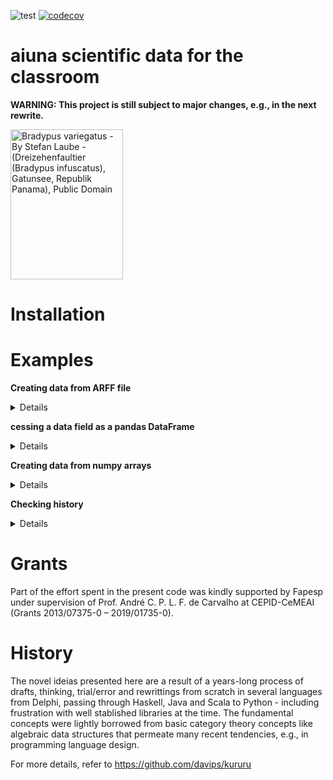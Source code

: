 ![test](https://github.com/davips/aiuna/workflows/test/badge.svg)
[![codecov](https://codecov.io/gh/davips/aiuna/branch/main/graph/badge.svg)](https://codecov.io/gh/davips/aiuna)

# aiuna scientific data for the classroom
**WARNING: This project is still subject to major changes, e.g., in the next rewrite.**

<p><a href="https://commons.wikimedia.org/wiki/File:Bradypus.jpg#/media/Ficheiro:Bradypus.jpg"><img src="https://upload.wikimedia.org/wikipedia/commons/1/18/Bradypus.jpg" alt="Bradypus variegatus - By Stefan Laube - (Dreizehenfaultier (Bradypus infuscatus), Gatunsee, Republik Panama), Public Domain" width="180" height="240"></a></p>

# Installation

# Examples

**Creating data from ARFF file**
<details>
<p>

```python3
from aiuna import *

d = file("iris.arff").data

print(d.Xd)
"""
['sepallength', 'sepalwidth', 'petallength', 'petalwidth']
"""
```

```python3

print(d.X[:5])
"""
[[5.1 3.5 1.4 0.2]
 [4.9 3.  1.4 0.2]
 [4.7 3.2 1.3 0.2]
 [4.6 3.1 1.5 0.2]
 [5.  3.6 1.4 0.2]]
"""
```

```python3

print(d.y[:5])
"""
['Iris-setosa' 'Iris-setosa' 'Iris-setosa' 'Iris-setosa' 'Iris-setosa']
"""
```

```python3

#print(d.y_pd.value_counts())
#...

```


</p>
</details>

**cessing a data field as a pandas DataFrame**
<details>
<p>

```python3
#from aiuna import *

#d = dataset.data  # 'iris' is the default dataset
#df = d.X_pd
#print(df.head())
#...

#mycol = d.X_pd["petal length (cm)"]
#print(mycol[:5])
#...

```


</p>
</details>

**Creating data from numpy arrays**
<details>
<p>

```python3
from aiuna import *
import numpy as np

X = np.array([[1, 2, 3], [4, 5, 6], [7, 8, 9]])
y = np.array([0, 1, 1])
d = new(X=X, y=y)
print(d)
"""
{
    "uuid": "06NLDM4mLEMrHPOaJvEBqdo",
    "uuids": {
        "changed": "3Sc2JjUPMlnNtlq3qdx9Afy",
        "X": "13zbQMwRwU3WB8IjMGaXbtf",
        "Y": "1IkmDz3ATFmgzeYnzygvwDu"
    },
    "step": {
        "id": "06NLDM4mLEMrHPOT2pd5lzo",
        "desc": {
            "name": "New",
            "path": "aiuna.step.new",
            "config": {
                "hashes": {
                    "X": "586962852295d584ec08e7214393f8b2",
                    "Y": "f043eb8b1ab0a9618ad1dc53a00d759e"
                }
            }
        }
    },
    "changed": [
        "X",
        "Y"
    ],
    "X": [
        "[[1 2 3]",
        " [4 5 6]",
        " [7 8 9]]"
    ],
    "Y": [
        "[[0]",
        " [1]",
        " [1]]"
    ]
}
"""
```


</p>
</details>

**Checking history**
<details>
<p>

```python3
from aiuna import *

d = dataset.data  # 'iris' is the default dataset
print(d.history)
"""
{
    "02o8BsNH0fhOYFF6JqxwaLF": {
        "name": "New",
        "path": "aiuna.step.new",
        "config": {
            "hashes": {
                "X": "19b2d27779bc2d2444c11f5cc24c98ee",
                "Y": "8baa54c6c205d73f99bc1215b7d46c9c",
                "Xd": "0af9062dccbecaa0524ac71978aa79d3",
                "Yd": "04ceed329f7c3eb43f93efd981fde313",
                "Xt": "60d4f429fcd642bbaf1d976002479ea2",
                "Yt": "4660adc31e2c25d02cb751dcb96ecfd3"
            }
        }
    }
}
"""
```

```python3

del d["X"]
print(d.history)
"""
{
    "02o8BsNH0fhOYFF6JqxwaLF": {
        "name": "New",
        "path": "aiuna.step.new",
        "config": {
            "hashes": {
                "X": "19b2d27779bc2d2444c11f5cc24c98ee",
                "Y": "8baa54c6c205d73f99bc1215b7d46c9c",
                "Xd": "0af9062dccbecaa0524ac71978aa79d3",
                "Yd": "04ceed329f7c3eb43f93efd981fde313",
                "Xt": "60d4f429fcd642bbaf1d976002479ea2",
                "Yt": "4660adc31e2c25d02cb751dcb96ecfd3"
            }
        }
    },
    "06fV1rbQVC1WfPelDNTxEPI": {
        "name": "Del",
        "path": "aiuna.step.delete",
        "config": {
            "field": "X"
        }
    }
}
"""
```

```python3

d["Z"] = 42
print(d.Z, type(d.Z))
"""
[[42]] <class 'numpy.ndarray'>
"""
```

```python3

print(d.history)
"""
{
    "02o8BsNH0fhOYFF6JqxwaLF": {
        "name": "New",
        "path": "aiuna.step.new",
        "config": {
            "hashes": {
                "X": "19b2d27779bc2d2444c11f5cc24c98ee",
                "Y": "8baa54c6c205d73f99bc1215b7d46c9c",
                "Xd": "0af9062dccbecaa0524ac71978aa79d3",
                "Yd": "04ceed329f7c3eb43f93efd981fde313",
                "Xt": "60d4f429fcd642bbaf1d976002479ea2",
                "Yt": "4660adc31e2c25d02cb751dcb96ecfd3"
            }
        }
    },
    "06fV1rbQVC1WfPelDNTxEPI": {
        "name": "Del",
        "path": "aiuna.step.delete",
        "config": {
            "field": "X"
        }
    },
    "05eIWbfCJS7vWJsXBXjoUAh": {
        "name": "Let",
        "path": "aiuna.step.let",
        "config": {
            "field": "Z",
            "value": 42
        }
    }
}
"""
```


</p>
</details>

# Grants
Part of the effort spent in the present code was kindly supported by Fapesp under supervision of 
Prof. André C. P. L. F. de Carvalho at CEPID-CeMEAI (Grants 2013/07375-0 – 2019/01735-0).


# History
The novel ideias presented here are a result of a years-long
process of drafts, thinking, trial/error and rewrittings from scratch in several languages from Delphi, passing through Haskell, Java and Scala to Python - including frustration with well stablished libraries at the time. The fundamental concepts were lightly borrowed from basic category theory concepts like algebraic data structures that permeate many recent tendencies, e.g., in programming language design.

For more details, refer to https://github.com/davips/kururu

